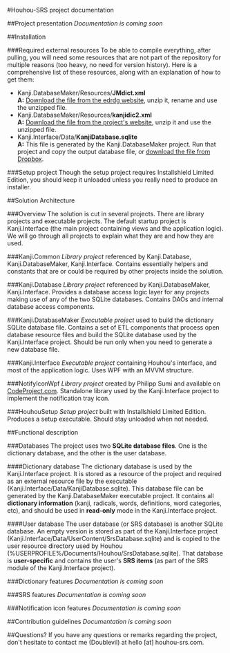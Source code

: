 #Houhou-SRS project documentation

##Project presentation
*Documentation is coming soon*

##Installation

###Required external resources
To be able to compile everything, after pulling, you will need some resources that are not part of the repository for multiple reasons (too heavy, no need for version history).
Here is a comprehensive list of these resources, along with an explanation of how to get them:
- Kanji.DatabaseMaker/Resources/**JMdict.xml**<br/>
   **A:** [Download the file from the edrdg website](http://ftp.monash.edu.au/pub/nihongo/JMdict.gz), unzip it, rename and use the unzipped file.
- Kanji.DatabaseMaker/Resources/**kanjidic2.xml**<br/>
   **A:** [Download the file from the project's website](http://www.csse.monash.edu.au/~jwb/kanjidic2/kanjidic2.xml.gz), unzip it and use the unzipped file.
- Kanji.Interface/Data/**KanjiDatabase.sqlite**<br/>
   **A:** This file is generated by the Kanji.DatabaseMaker project. Run that project and copy the output database file, or [download the file from Dropbox](https://db.tt/YiZkOLko).

###Setup project
Though the setup project requires Installshield Limited Edition, you should keep it unloaded unless you really need to produce an installer.

##Solution Architecture

###Overview
The solution is cut in several projects. There are library projects and executable projects.
The default startup project is Kanji.Interface (the main project containing views and the application logic).
We will go through all projects to explain what they are and how they are used.

###Kanji.Common
*Library project* referenced by Kanji.Database, Kanji.DatabaseMaker, Kanji.Interface.
Contains essentially helpers and constants that are or could be required by other projects inside the solution.

###Kanji.Database
*Library project* referenced by Kanji.DatabaseMaker, Kanji.Interface.
Provides a database access logic layer for any projects making use of any of the two SQLite databases.
Contains DAOs and internal database access components.

###Kanji.DatabaseMaker
*Executable project* used to build the dictionary SQLite database file.
Contains a set of ETL components that process open database resource files and build the SQLite database used by the Kanji.Interface project.
Should be run only when you need to generate a new database file.

###Kanji.Interface
*Executable project* containing Houhou's interface, and most of the application logic.
Uses WPF with an MVVM structure.

###NotifyIconWpf
*Library project* created by Philipp Sumi and available on [CodeProject.com](http://www.codeproject.com/Articles/36468/WPF-NotifyIcon).
Standalone library used by the Kanji.Interface project to implement the notification tray icon.

###HouhouSetup
*Setup project* built with Installshield Limited Edition. Produces a setup executable. Should stay unloaded when not needed.

##Functional description

###Databases
The project uses two **SQLite database files**. One is the dictionary database, and the other is the user database.

####Dictionary database
The dictionary database is used by the Kanji.Interface project. It is stored as a resource of the project and required as an external resource file by the executable (Kanji.Interface/Data/KanjiDatabase.sqlite).
This database file can be generated by the Kanji.DatabaseMaker executable project.
It contains all **dictionary information** (kanji, radicals, words, definitions, word categories, etc), and should be used in **read-only** mode in the Kanji.Interface project.

####User database
The user database (or SRS database) is another SQLite database. An empty version is stored as part of the Kanji.Interface project (Kanji.Interface/Data/UserContent/SrsDatabase.sqlite) and is copied to the user resource directory used by Houhou (%USERPROFILE%/Documents/Houhou/SrsDatabase.sqlite).
That database is **user-specific** and contains the user's **SRS items** (as part of the SRS module of the Kanji.Interface project).

###Dictionary features
*Documentation is coming soon*

###SRS features
*Documentation is coming soon*

###Notification icon features
*Documentation is coming soon*

##Contribution guidelines
*Documentation is coming soon*

##Questions?
If you have any questions or remarks regarding the project, don't hesitate to contact me (Doublevil) at hello [at] houhou-srs.com.
